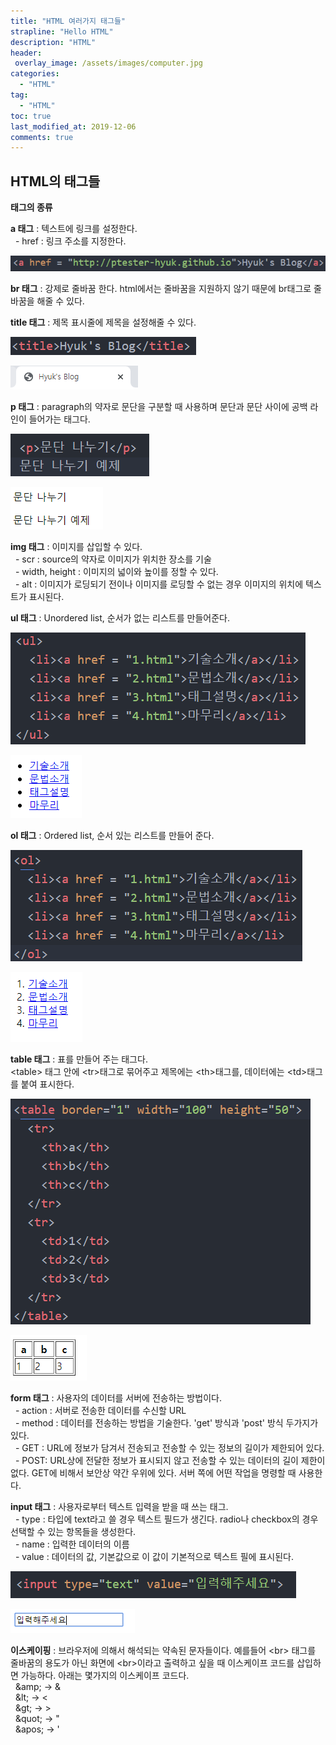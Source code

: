 ```yaml
---
title: "HTML 여러가지 태그들"
strapline: "Hello HTML"
description: "HTML"
header:
 overlay_image: /assets/images/computer.jpg
categories:
  - "HTML"
tag:
  - "HTML"
toc: true
last_modified_at: 2019-12-06
comments: true
---
```


## HTML의 태그들


**태그의 종류**<br>

**a 태그** : 텍스트에 링크를 설정한다.<br>
&nbsp; - href : 링크 주소를 지정한다.<br>

![html-1](/assets/images/html-3.jpg)<br>

**br 태그** : 강제로 줄바꿈 한다. html에서는 줄바꿈을 지원하지 않기 때문에 br태그로 줄바꿈을 해줄 수 있다.<br>

**title 태그** : 제목 표시줄에 제목을 설정해줄 수 있다.<br>

![html-1](/assets/images/html-4.jpg)<br>

![html-1](/assets/images/html-5.jpg)<br>

**p 태그** : paragraph의 약자로 문단을 구분할 때 사용하며 문단과 문단 사이에 공백 라인이 들어가는 태그다.<br>

![html-1](/assets/images/html-6.jpg)<br>

![html-1](/assets/images/html-6-1.jpg)<br>

**img 태그** : 이미지를 삽입할 수 있다.<br>
&nbsp; - scr : source의 약자로 이미지가 위치한 장소를 기술<br>
&nbsp; - width, height : 이미지의 넓이와 높이를 정할 수 있다.<br>
&nbsp; - alt : 이미지가 로딩되기 전이나 이미지를 로딩할 수 없는 경우 이미지의 위치에 텍스트가 표시된다.<br>

**ul 태그** : Unordered list, 순서가 없는 리스트를 만들어준다.<br>

![html-1](/assets/images/html-7.jpg)<br>

![html-1](/assets/images/html-7-1.jpg)<br>

**ol 태그** : Ordered list, 순서 있는 리스트를 만들어 준다. <br>

![html-1](/assets/images/html-8.jpg)<br>

![html-1](/assets/images/html-8-1.jpg)<br>

**table 태그** : 표를 만들어 주는 태그다.<br>&#60;table&#62; 태그 안에 &#60;tr&#62;태그로 묶어주고 제목에는 &#60;th&#62;태그를, 데이터에는 &#60;td&#62;태그를 붙여 표시한다.<br>

![html-1](/assets/images/html-9.jpg)<br>

![html-1](/assets/images/html-9-1.jpg)<br>

**form 태그** : 사용자의 데이터를 서버에 전송하는 방법이다.<br>
&nbsp; - action : 서버로 전송한 데이터를 수신할 URL<br>
&nbsp; - method : 데이터를 전송하는 방법을 기술한다. 'get' 방식과 'post' 방식 두가지가 있다.<br>
&nbsp; - GET : URL에 정보가 담겨서 전송되고 전송할 수 있는 정보의 길이가 제한되어 있다.<br>
&nbsp; - POST: URL상에 전달한 정보가 표시되지 않고 전송할 수 있는 데이터의 길이 제한이 없다. GET에 비해서 보안상 약간 우위에 있다. 서버 쪽에 어떤 작업을 명령할 때 사용한다. <br>

**input 태그** : 사용자로부터 텍스트 입력을 받을 때 쓰는 태그.<br>
&nbsp; - type : 타입에 text라고 쓸 경우 텍스트 필드가 생긴다. radio나 checkbox의 경우 선택할 수 있는 항목들을 생성한다.<br>
&nbsp; - name : 입력한 데이터의 이름<br>
&nbsp; - value : 데이터의 값, 기본값으로 이 값이 기본적으로 텍스트 필에 표시된다.<br>

![html-1](/assets/images/html-10.jpg)<br>

![html-1](/assets/images/html-10-1.jpg)<br>

**이스케이핑** : 브라우저에 의해서 해석되는 약속된 문자들이다. 예를들어 &#60;br&#62; 태그를 줄바꿈의 용도가 아닌 화면에 &#60;br&#62;이라고 출력하고 싶을 때 이스케이프 코드를 삽입하면 가능하다. 아래는 몇가지의 이스케이프 코드다.<br>
&nbsp; &#38;amp; → &#38; <br>
&nbsp; &#38;lt; → &#60;<br>
&nbsp; &#38;gt; → &#62;<br>
&nbsp; &#38;quot; → &#34; <br>
&nbsp; &#38;apos; → &#39;